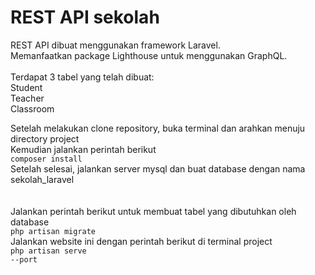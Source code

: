 # REST API sekolah

REST API dibuat menggunakan framework Laravel.<br>
Memanfaatkan package Lighthouse untuk menggunakan GraphQL. <br>
<br>
Terdapat 3 tabel yang telah dibuat:<br>
Student<br>
Teacher<br>
Classroom<br>

Setelah melakukan clone repository, buka terminal dan arahkan menuju directory project<br>
Kemudian jalankan perintah berikut<br>
<code>composer install</code>
<br>
Setelah selesai, jalankan server mysql dan buat database dengan nama sekolah_laravel<br>
<br>
<br>
Jalankan perintah berikut untuk membuat tabel yang dibutuhkan oleh database<br>
<code>php artisan migrate</code><br>
Jalankan website ini dengan perintah berikut di terminal project<br>
<code>php artisan serve --port <Port></code><br>
